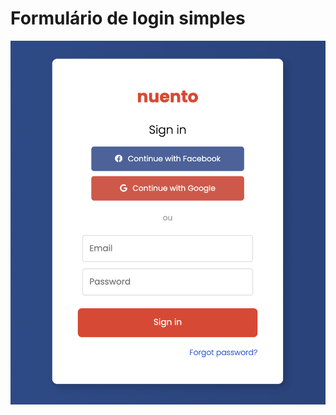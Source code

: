 # Formulário de login simples

<a href='youtube.com' title='Assista o vídeo!'><img alt='demo' src='./demo.png'/> </a>
